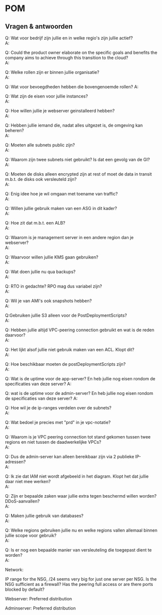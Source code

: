 # POM 

## Vragen & antwoorden
Q: Wat voor bedrijf zijn jullie en in welke regio's zijn jullie actief?  
A: 

Q: Could the product owner elaborate on the specific goals and benefits the company aims to achieve through this transition to the cloud?  
A:

Q: Welke rollen zijn er binnen jullie organisatie?  
A:

Q: Wat voor bevoegdheden hebben die bovengenoemde rollen?
A: 



Q: Wat zijn de eisen voor jullie instances?  
A: 

Q: Hoe willen jullie je webserver geinstalleerd hebben?   
A:

Q: Hebben jullie iemand die, nadat alles uitgezet is, de omgeving kan beheren?  
A: 

Q: Moeten alle subnets public zijn?  
A:    

Q: Waarom zijn twee subnets niet gebruikt? Is dat een gevolg van de GI?  
A:

Q: Moeten de disks alleen encrypted zijn at rest of moet de data in transit m.b.t. de disks ook versleuteld zijn?   
A:


Q: Enig idee hoe je wil omgaan met toename van traffic?    
A:

Q: Willen jullie gebruik maken van een ASG in dit kader?  
A:   

Q: Hoe zit dat m.b.t. een ALB?   
A: 

Q: Waarom is je management server in een andere region dan je webserver?    
A: 

Q: Waarvoor willen jullie KMS gaan gebruiken?  
A:

Q: Wat doen jullie nu qua backups?   
A: 

Q: RTO in gedachte? RPO mag dus variabel zijn?  
A: 

Q: Wil je van AMI's ook snapshots hebben?   
A: 

Q:Gebruiken jullie S3 alleen voor de PostDeploymentScripts?  
A:   


Q: Hebben jullie altijd VPC-peering connection gebruikt en wat is de reden daarvoor?   
A:

Q: Het lijkt alsof jullie niet gebruik maken van een ACL. Klopt dit?    
A: 

Q: Hoe beschikbaar moeten de postDeploymentScripts zijn?  
A: 

Q: Wat is de uptime voor de app-server?  En heb jullie nog eisen rondom de specificaties van deze server?
A:

Q: wat is de uptime voor de admin-server?  En heb jullie nog eisen rondom de specificaties van deze server?
A:

Q: Hoe wil je de ip-ranges verdelen over de subnets?   
A: 

Q: Wat bedoel je precies met "prd" in je vpc-notatie?  
A:

Q: Waarom is je VPC peering connection tot stand gekomen tussen twee regions en niet tussen de daadwerkelijke VPCs?  
A:  

Q: Dus de admin-server kan alleen bereikbaar zijn via 2 publieke IP-adressen?   
A:

Q: Ik zie dat IAM niet wordt afgebeeld in het diagram. Klopt het dat jullie daar niet mee werken?  
A:

Q: Zijn er bepaalde zaken waar jullie extra tegen beschermd willen worden? DDoS-aanvallen?  
A:

Q: Maken jullie gebruik van databases?  
A:

Q: Welke regions gebruiken jullie nu en welke regions vallen allemaal binnen jullie scope voor gebruik?  
A:

Q: Is er nog een bepaalde manier van versleuteling die toegepast dient te worden?  
A:



Network:

IP range for the NSG, /24 seems very big for just one server per NSG.
Is the NSG sufficient as a firewall?
Has the peering full access or are there ports blocked by default?


Webserver:
Preferred distribution



Adminserver:
Preferred distribution




